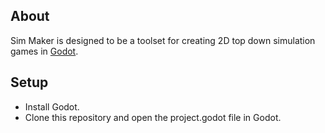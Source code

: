 ## About

Sim Maker is designed to be a toolset for creating 2D top down simulation games in [Godot](https://godotengine.org/).

## Setup

-   Install Godot.
-   Clone this repository and open the project.godot file in Godot.
